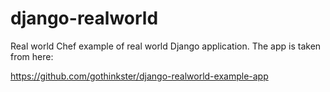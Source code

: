 # django-realworld

Real world Chef example of real world Django application. The app is taken from here:

https://github.com/gothinkster/django-realworld-example-app